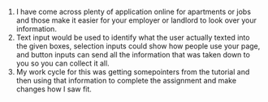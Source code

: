 1. I have come across plenty of application online for apartments or jobs and
those make it easier for your employer or landlord to look over your information.
2. Text input would be used to identify what the user actually texted into the given boxes, selection inputs could show how people use your page, and button inputs can send all the information that was taken down to you so you can collect it all.
3. My work cycle for this was getting somepointers from the tutorial and then using that information to complete the assignment and make changes how I saw fit.
